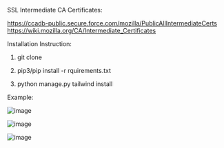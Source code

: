 





SSL Intermediate CA Certificates:

https://ccadb-public.secure.force.com/mozilla/PublicAllIntermediateCerts
https://wiki.mozilla.org/CA/Intermediate_Certificates



Installation Instruction: 

1. git clone <repo>

2. pip3/pip install -r rquirements.txt


3. python manage.py tailwind install




Example: 

![image](https://github.com/steamer739/sslally/assets/2073087/14fbb8e8-bb3c-41c7-9253-b6063e428c7f)

![image](https://github.com/steamer739/sslally/assets/2073087/f12641cb-9f63-4354-bb09-9f7b3f5a83d4)

![image](https://github.com/steamer739/sslally/assets/2073087/beb56071-b45a-48ee-9b97-5d9adb7087a6)

